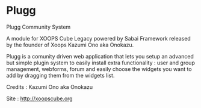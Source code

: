 Plugg
=====

Plugg Community System


A module for XOOPS Cube Legacy powered by Sabai Framework
released by the founder of Xoops Kazumi Ono aka Onokazu.

Plugg is a comunity driven web application that lets you
setup an advanced but simple plugin system to easily install
extra functionality : user and group management, webforms,
forum and easily choose the widgets you want to add by dragging
them from the widgets list.

Credits : Kazumi Ono aka Onokazu

Site : http://xoopscube.org